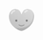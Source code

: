 <svg width="48" height="40.32" viewBox="0 0 50 42" fill="none" style="transform: rotate(0deg);"><defs><linearGradient id="active-gradient-snow" x1="25" y1="42" x2="26.3796" y2="0.0453673" gradientUnits="userSpaceOnUse"><stop stop-color="hsl(353deg, 100%, 52%)"></stop><stop offset="1" stop-color="hsl(313deg, 100%, 52%)"></stop></linearGradient><linearGradient id="inactive-gradient-snow" x1="15" y1="41" x2="42" y2="-1.5" gradientUnits="userSpaceOnUse"><stop stop-color="#666" stop-opacity="0.4"></stop><stop offset="1" stop-color="#AAA" stop-opacity="0.4"></stop></linearGradient></defs><mask id="like-button-mask-snow" mask-type="alpha" maskUnits="userSpaceOnUse" x="0" y="0" width="50" height="42"><path d="M13.2537 0.0255029C23.4033 0.0255029 25.0273 10.5191 25.0273 10.5191C25.0273 10.5191 26.6512 -0.60088 37.6129 0.0255029C44.3441 0.410148 48.7484 6.32169 48.9804 12.1981C49.7924 32.7656 28.7678 41.5 25.0273 41.5C21.2868 41.5 -0.549833 32.3459 1.07416 12.1981C1.54782 6.32169 6.29929 0.0255029 13.2537 0.0255029Z" fill="#000000"></path></mask><mask id="active-gradient-mask-snow" mask-type="alpha" maskUnits="userSpaceOnUse" x="0" y="0" width="50" height="42"><polygon points="
                0,42
                50,42
                50,42
                0,42
              " fill="#000000"></polygon></mask><g mask="url(#like-button-mask-snow)"><path d="M13.2537 0.0255029C23.4033 0.0255029 25.0273 10.5191 25.0273 10.5191C25.0273 10.5191 26.6512 -0.60088 37.6129 0.0255029C44.3441 0.410148 48.7484 6.32169 48.9804 12.1981C49.7924 32.7656 28.7678 41.5 25.0273 41.5C21.2868 41.5 -0.549833 32.3459 1.07416 12.1981C1.54782 6.32169 6.29929 0.0255029 13.2537 0.0255029Z" fill="url(#inactive-gradient-snow)"></path><g mask="url(#active-gradient-mask-snow)"><path d="M13.2537 0.0255029C23.4033 0.0255029 25.0273 10.5191 25.0273 10.5191C25.0273 10.5191 26.6512 -0.60088 37.6129 0.0255029C44.3441 0.410148 48.7484 6.32169 48.9804 12.1981C49.7924 32.7656 28.7678 41.5 25.0273 41.5C21.2868 41.5 -0.549833 32.3459 1.07416 12.1981C1.54782 6.32169 6.29929 0.0255029 13.2537 0.0255029Z" fill="url(#active-gradient-snow)"></path></g><g style="opacity: 1; transform: translate(0px, 0px);"><circle cx="15" cy="22" r="2" fill="#000000" fill-opacity="0.4"></circle><circle cx="35" cy="22" r="2" fill="#000000" fill-opacity="0.4"></circle></g><g style="opacity: 0;"><path d="M 13 23 Q 15 19, 17 23 " stroke="#000000" stroke-opacity="0.4" fill="none" stroke-linecap="round" stroke-linejoin="round" stroke-width="2"></path><path d="M 33 23 Q 35 19, 37 23 " stroke="#000000" stroke-opacity="0.4" fill="none" stroke-linecap="round" stroke-linejoin="round" stroke-width="2"></path></g><g><mask id="tongue-mask" mask-type="alpha" maskUnits="userSpaceOnUse" x="20" y="27" width="11" height="6"><path d="M28.3333 27H21.6666C21.6666 27 20.0001 27 20 29C19.9999 31 22.3875 33 25 33C27.6125 33 30 31 30 29C30 27 28.3333 27 28.3333 27Z" fill="#000000" fill-opacity="0.4"></path></mask><g mask="url(#tongue-mask)" style="opacity: 0;"><path d="M28.3333 27H21.6666C21.6666 27 20.0001 27 20 29C19.9999 31 22.3875 33 25 33C27.6125 33 30 31 30 29C30 27 28.3333 27 28.3333 27Z" fill="#000000" fill-opacity="1"></path><circle cx="25" cy="35" r="5" fill="#DB2C49" fill-opacity="0.5"></circle></g><path d="
            M 20 30
            Q 25 33.6 30 30
          " stroke="#000000" stroke-opacity="0.4" stroke-linecap="round" style="opacity: 1;"></path></g><g><path d="M53.5 18.5L47 5C47 5 53.5 31.9722 24.5 36C-4.5 40.0278 1 1.5 1 1.5L-6.5 25L8.00002 44.5L15.5 52L39 49L53.5 18.5Z" fill="black" fill-opacity="0.1"></path><path d="M6.14471 8.44525C6.64924 7.12038 7.41962 5.99208 8.36394 5.15003C9.30652 4.30953 10.3901 3.78182 11.5089 3.58622" stroke="white" stroke-opacity="0.45" stroke-width="3" stroke-linecap="round" stroke-linejoin="round"></path><path d="M31.7084 5.95975C32.7822 4.70067 34.1021 3.81419 35.484 3.37609" stroke="white" stroke-opacity="0.45" stroke-width="3" stroke-linecap="round" stroke-linejoin="round"></path></g></g></svg>
